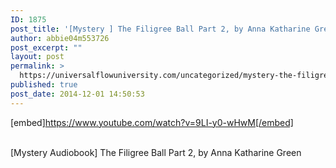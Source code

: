 ```yaml
---
ID: 1875
post_title: '[Mystery ] The Filigree Ball Part 2, by Anna Katharine Green'
author: abbie04m553726
post_excerpt: ""
layout: post
permalink: >
  https://universalflowuniversity.com/uncategorized/mystery-the-filigree-ball-part-2-by-anna-katharine-green/
published: true
post_date: 2014-12-01 14:50:53
---
```

[embed]https://www.youtube.com/watch?v=9LI-y0-wHwM[/embed]</br></br>
<p>[Mystery Audiobook] The Filigree Ball Part 2, by Anna Katharine Green</p>